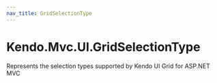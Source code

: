 ```yaml
---
nav_title: GridSelectionType
---
```


# Kendo.Mvc.UI.GridSelectionType

Represents the selection types supported by Kendo UI Grid for ASP.NET MVC